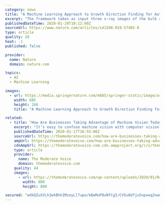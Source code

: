 ```yaml
---
category: news
title: "A Machine Learning Approach to Growth Direction Finding for Automated Planting of Bulbous Plants"
excerpt: "The framework takes as input three x-ray images of the bulb and extracts shape, edge, and texture features from each image. These features are then fed into a machine learning regression algorithm in order to predict the 2D projection of the bulb’s growth direction. Using the x-ray system’s geometry, these 2D estimates are then mapped to ..."
publishedDateTime: 2020-01-20T10:12:00Z
sourceUrl: https://www.nature.com/articles/s41598-019-57405-8
type: article
quality: 26
heat: -1
published: false

provider:
  name: Nature
  domain: nature.com

topics:
  - AI
  - Machine Learning

images:
  - url: https://media.springernature.com/m685/springer-static/image/art%3A10.1038%2Fs41598-019-57405-8/MediaObjects/41598_2019_57405_Fig1_HTML.png
    width: 685
    height: 268
    title: "A Machine Learning Approach to Growth Direction Finding for Automated Planting of Bulbous Plants"

related:
  - title: "How Are Businesses Taking Advantage of Machine Vision Today?"
    excerpt: "It’s easy to confuse machine vision with computer vision. Not only do the terms sound a lot alike, but they are closely related. There are, however, important distinctions between the two."
    publishedDateTime: 2020-01-17T16:55:00Z
    sourceUrl: https://themoderatevoice.com/how-are-businesses-taking-advantage-of-machine-vision-today/
    ampUrl: https://themoderatevoice.com/how-are-businesses-taking-advantage-of-machine-vision-today/
    cdnAmpUrl: https://themoderatevoice-com.cdn.ampproject.org/c/s/themoderatevoice.com/how-are-businesses-taking-advantage-of-machine-vision-today/
    type: article
    provider:
      name: The Moderate Voice
      domain: themoderatevoice.com
    quality: 44
    images:
      - url: https://themoderatevoice.com/wp-content/uploads/2020/01/Robotic-Vision-macrovector-Freepik-.jpg
        width: 800
        height: 800

secured: "wdkQZuSVLh3wkBhkIMzeyLl7upo/kBeMuP8xNfCgI/CV5u6Ufju5npxwq2nwwjK9Z4bQDTl/rfBZ300AWcm9MT4L1C7qwleXsMn/T7wAjAPe4Lt2h7U+1THGJVdxjysPJyDTmLF052M67C1dn8Q7Vxy4QcGLSpcbw3wplDyEK7qe+EHBBniMTp2vWhGFsQNH0wjo9+0Yuhi9v9RqnmIC28+TLB7c9p5LeDYbCpVtSBZVHPQJHtgCQ+A+HTo2U2X5fTO0hxYmS1Af2HPGxug/Ja+9YS77xY+cgkyyvY4RbubCezZs/OokB4LBII+JKy86s974HPBI4WS6+LlMg2W91ZvvjSWIO1B+nOqvwd5HFFL9rwn4YIX0OZfIoprRdaWnpqNRvx3OY+wu5imOemm29tLFe2ojPgSa3HuW0AD6Z3Ml9iPfR+iWOdkpXKmUO9yf43XumKuxJD0W6RnnLL72yA==;TiRTo9dD/fXks+T8fj2HFA=="
---
```


